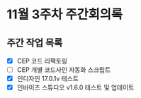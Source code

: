# 11월 3주차 주간회의록

## 주간 작업 목록

- [x] CEP 코드 리팩토링
- [ ] CEP 개별 코드사인 자동화 스크립트
- [x] 인디자인 17.0.1v 테스트
- [x] 인바이즈 스튜디오 v1.6.0 테스트 및 업데이트
